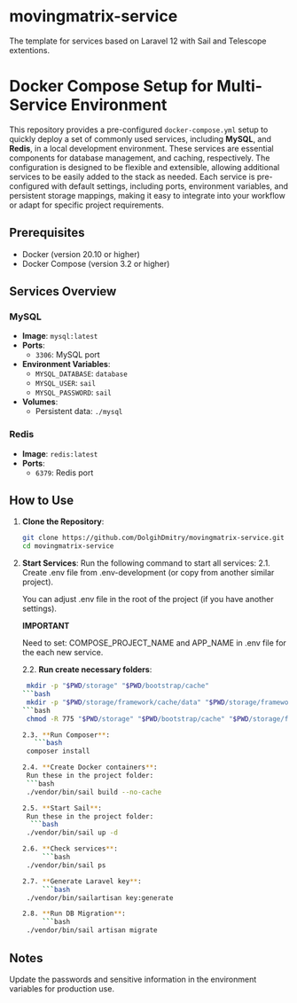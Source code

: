 # movingmatrix-service
The template for services based on Laravel 12 with Sail and Telescope extentions.

# Docker Compose Setup for Multi-Service Environment

This repository provides a pre-configured `docker-compose.yml` setup to quickly deploy a set of commonly used services, including **MySQL**, and **Redis**, in a local development environment. These services are essential components for database management, and caching, respectively. The configuration is designed to be flexible and extensible, allowing additional services to be easily added to the stack as needed. Each service is pre-configured with default settings, including ports, environment variables, and persistent storage mappings, making it easy to integrate into your workflow or adapt for specific project requirements.

## Prerequisites

- Docker (version 20.10 or higher)
- Docker Compose (version 3.2 or higher)

## Services Overview
### MySQL
- **Image**: `mysql:latest`
- **Ports**:
    - `3306`: MySQL port
- **Environment Variables**:
    - `MYSQL_DATABASE`: `database`
    - `MYSQL_USER`: `sail`
    - `MYSQL_PASSWORD`: `sail`
- **Volumes**:
    - Persistent data: `./mysql`

### Redis
- **Image**: `redis:latest`
- **Ports**:
    - `6379`: Redis port

## How to Use

1. **Clone the Repository**:
   
   ```bash
   git clone https://github.com/DolgihDmitry/movingmatrix-service.git
   cd movingmatrix-service
   
2. **Start Services**:
   Run the following command to start all services:
   2.1. Create .env file from .env-development (or copy from another similar project).

      You can adjust .env file in the root of the project (if you have another settings).

      **IMPORTANT**

      Need to set:
      COMPOSE_PROJECT_NAME and APP_NAME in .env file for the each new service.

   2.2. **Run create necessary folders**: 
   ```bash
	mkdir -p "$PWD/storage" "$PWD/bootstrap/cache"
   ```bash
	mkdir -p "$PWD/storage/framework/cache/data" "$PWD/storage/framework/sessions" "$PWD/storage/framework/views"
   ```bash
	chmod -R 775 "$PWD/storage" "$PWD/bootstrap/cache" "$PWD/storage/framework/cache/data" "$PWD/storage/framework/sessions" "$PWD/storage/framework/views"

   2.3. **Run Composer**:
      ```bash
	composer install

   2.4. **Create Docker containers**:
	Run these in the project folder:
    ```bash
	./vendor/bin/sail build --no-cache 

   2.5. **Start Sail**:
	Run these in the project folder:
     ```bash
	./vendor/bin/sail up -d 

   2.6. **Check services**:
        ```bash
	./vendor/bin/sail ps

   2.7. **Generate Laravel key**:
        ```bash
	./vendor/bin/sailartisan key:generate 

   2.8. **Run DB Migration**:
        ```bash
	./vendor/bin/sail artisan migrate


## Notes

Update the passwords and sensitive information in the environment variables for production use.
